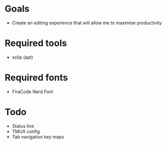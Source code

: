 # Goals
- Create an editing experience that will allow me to maximise productivity

# Required tools
- xclip (apt)

# Required fonts
- FiraCode Nerd Font

# Todo
- Status line
- TMUX config
- Tab navigation key maps
